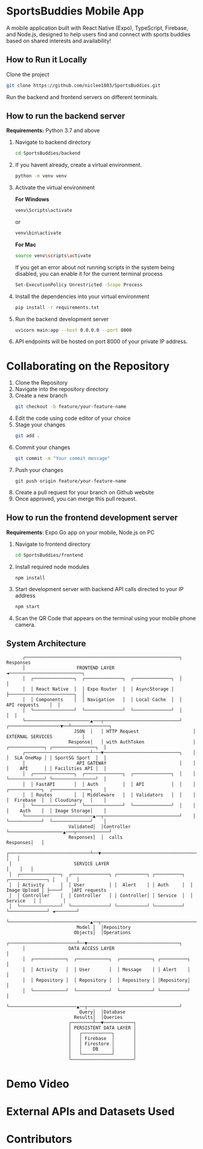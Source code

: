 # SportsBuddies Mobile App
  A mobile application built with React Native (Expo), TypeScript, Firebase, and Node.js, designed to help users find and connect with sports buddies based on shared interests and 
  availability!
## How to Run it Locally
Clone the project
```bash
git clone https://github.com/niclee1803/SportsBuddies.git
```

Run the backend and frontend servers on different terminals.

## How to run the backend server
**Requirements:** Python 3.7 and above
1. Navigate to backend directory
   ```bash
   cd SportsBuddies/backend
   ```

2. If you havent already, create a virtual environment.
   ```bash
   python -m venv venv
   ```

3. Activate the virtual environment
   
   **For Windows**
   ```bash
   venv\Scripts\activate
   ```
   or
   ```bash
   venv\bin\activate
   ```
   **For Mac**
   ```bash
   source venv\scripts\activate
   ```
      
     
   If you get an error about not running scripts in the system being disabled, you can enable it for the current terminal process
   ```bash
   Set-ExecutionPolicy Unrestricted -Scope Process
   ```

3. Install the dependencies into your virtual environment
   ```bash
   pip install -r requirements.txt
   ```

4. Run the backend development server
   ```bash
   uvicorn main:app --host 0.0.0.0 --port 8000
   ```

6. API endpoints will be hosted on port 8000 of your private IP address.


# Collaborating on the Repository
1. Clone the Repository
2. Navigate into the repository directory
3. Create a new branch
   ```bash
   git checkout -b feature/your-feature-name
   ```
4. Edit the code using code editor of your choice
5. Stage your changes
   ```bash
   git add .
   ```
6. Commit your changes
   ```bash
   git commit -m "Your commit message"
   ```
7. Push your changes
   ```
   git push origin feature/your-feature-name
   ```
8. Create a pull request for your branch on Github website
9. Once approved, you can merge this pull request.


     
## How to run the frontend development server
**Requirements**: Expo Go app on your mobile, Node.js on PC
1. Navigate to frontend directory
   ```bash
   cd SportsBuddies/frontend
   ```

2. Install required node modules
   ```
   npm install
   ```
   
3. Start development server with backend API calls directed to your IP address
   ```bash
   npm start
   ```

4. Scan the QR Code that appears on the terminal using your mobile phone camera.


## System Architecture
```text
      ┌─────────────────────────────────────────────────────────┐          Responses                        
      │                   FRONTEND LAYER                        ◄───────────────────────────┐               
      │  ┌───────────────┐  ┌──────────────┐  ┌──────────────┐  │                           │               
      │  │ React Native  │  │ Expo Router  │  │ AsyncStorage │  ├────────────────────────┐  │               
      │  │ Components    │  │ Navigation   │  │ Local Cache  │  │        API requests    │  │               
      │  └───────────────┘  └──────────────┘  └──────────────┘  │                        │  │               
      └────────────────────────▲───┬────────────────────────────┘    ┌───────────────────▼──┴──────────────┐
                         JSON  │   │ HTTP Request                    │         EXTERNAL SERVICES           │
                       Response│   │ with AuthToken                  │ ┌─────────────┐ ┌────────────────┐  │
      ┌────────────────────────┴───▼────────────────────────────┐    │ │  SLA OneMap │ │ SportSG Sport  │  │
      │                   API GATEWAY                           │    │ │    API      │ │ Facilities API │  │
      │  ┌───────────────┐  ┌──────────────┐  ┌──────────────┐  │    │ └─────────────┘ └────────────────┘  │
      │  │ FastAPI       │  │ Auth         │  │ API          │  │    │ ┌────────────┐  ┌──────────────┐    │
      │  │ Routes        │  │ Middleware   │  │ Validators   │  │    │ │  Firebase  │  │ Cloudinary   │    │
      │  └───────────────┘  └──────────────┘  └──────────────┘  │    │ │    Auth    │  │ Image Storage│    │
      └─────────────────────────▲──┬────────────────────────────┘    │ └────────────┘  └──────────────┘    │
                       Validated│  │Controller                       └────────────────────▲───┬────────────┘
                       Responses│  │  calls                                      Responses│   │             
 ┌──────────────────────────────┴──▼─────────────────────────────────────────────────┐    │   │             
 │                       SERVICE LAYER                                               │    │   │             
 │  ┌───────────────┐  ┌──────────────┐ ┌───────────┐ ┌──────────┐  ┌──────────────┐ │    │   │             
 │  │ Activity      │  │ User         │ │  Alert    │ │ Auth     │  │ Image Upload │ ├────┘   │API requests 
 │  │ Controller    │  │ Controller   │ │ Controller│ │ Service  │  │    Service   │ │        │             
 │  └───────────────┘  └──────────────┘ └───────────┘ └──────────┘  └──────────────┘ ◄────────┘             
 └──────────────────────────────▲──┬─────────────────────────────────────────────────┘                      
                          Model │  │Repository                                                              
                         Objects│  │Operations                                                              
      ┌─────────────────────────┴──▼──────────────────────────────────┐                                     
      │                DATA ACCESS LAYER                              │                                     
      │  ┌────────────┐  ┌────────────┐  ┌────────────┐ ┌──────────┐  │                                     
      │  │ Activity   │  │ User       │  │ Message    │ │ Alert    │  │                                     
      │  │ Repository │  │ Repository │  │ Repository │ │Repository│  │                                     
      │  └────────────┘  └────────────┘  └────────────┘ └──────────┘  │                                     
      └─────────────────────────▲──┬──────────────────────────────────┘                                     
                           Query│  │Database                                                                
                         Results│  │Queries                                                                 
                       ┌────────┴──▼───────────┐                                                            
                       │ PERSISTENT DATA LAYER │                                                            
                       │   ┌───────────┐       │                                                            
                       │   │ Firebase  │       │                                                            
                       │   │ Firestore │       │                                                            
                       │   │    DB     │       │                                                            
                       │   └───────────┘       │                                                            
                       └───────────────────────┘                                                                                       
```


# Demo Video



# External APIs and Datasets Used


# Contributors
